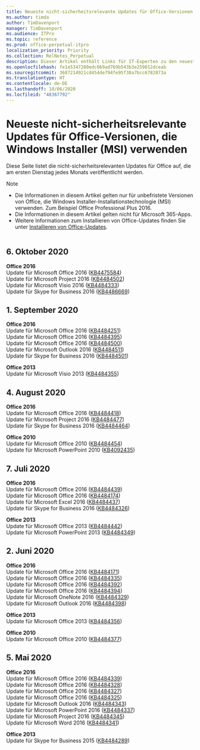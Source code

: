 ```yaml
---
title: Neueste nicht-sicherheitsrelevante Updates für Office-Versionen, die Windows Installer (MSI) verwenden
ms.author: timda
author: TimDavenport
manager: TimDavenport
ms.audience: ITPro
ms.topic: reference
ms.prod: office-perpetual-itpro
localization_priority: Priority
ms.collection: RelNotes_Perpetual
description: Dieser Artikel enthält Links für IT-Experten zu den neuesten nicht-sicherheitsrelevanten Updateinformationen für dauerhafte Versionen von Office 2016, Office 2013 und Office 2010
ms.openlocfilehash: fe1e5347280edc069ad769b543b3e259012dceab
ms.sourcegitcommit: 3687214921cd454de794fe95f38a7bcc6782873a
ms.translationtype: HT
ms.contentlocale: de-DE
ms.lasthandoff: 10/06/2020
ms.locfileid: "48367792"
---
```

# <a name="latest-non-security-updates-for-versions-of-office-that-use-windows-installer-msi"></a>Neueste nicht-sicherheitsrelevante Updates für Office-Versionen, die Windows Installer (MSI) verwenden

Diese Seite listet die nicht-sicherheitsrelevanten Updates für Office auf, die am ersten Dienstag jedes Monats veröffentlicht werden.

> [!NOTE]
> - Die Informationen in diesem Artikel gelten nur für unbefristete Versionen von Office, die Windows Installer-Installationstechnologie (MSI) verwenden. Zum Beispiel Office Professional Plus 2016.
> - Die Informationen in diesem Artikel gelten nicht für Microsoft 365-Apps.
> - Weitere Informationen zum Installieren von Office-Updates finden Sie unter [Installieren von Office-Updates](https://support.office.com/article/2ab296f3-7f03-43a2-8e50-46de917611c5).
<br/><br/>

## <a name="october-6-2020"></a>6. Oktober 2020
**Office 2016**<br/>
Update für Microsoft Office 2016 ([KB4475584](https://support.microsoft.com/help/4475584))<br/>
Update für Microsoft Project 2016 ([KB4484502](https://support.microsoft.com/help/4484502))<br/>
Update für Microsoft Visio 2016 ([KB4484333](https://support.microsoft.com/help/4484333))<br/>
Update für Skype for Business 2016 ([KB4486669](https://support.microsoft.com/help/4486669))<br/> 

## <a name="september-1-2020"></a>1. September 2020
**Office 2016**<br/>
Update für Microsoft Office 2016 ([KB4484251](https://support.microsoft.com/help/4484251))<br/>
Update für Microsoft Office 2016 ([KB4484395](https://support.microsoft.com/help/4484395))<br/> Update für Microsoft Office 2016 ([KB4484500](https://support.microsoft.com/help/4484500)) <br/>
Update für Microsoft Outlook 2016 ([KB4484511](https://support.microsoft.com/help/4484511)) <br/>
Update für Skype for Business 2016 ([KB4484501](https://support.microsoft.com/help/4484501)) <br/>

**Office 2013**<br/>
Update für Microsoft Visio 2013 ([KB4484355](https://support.microsoft.com/help/4484355))<br/>

## <a name="august-4-2020"></a>4. August 2020

**Office 2016**<br/>
Update für Microsoft Office 2016 ([KB4484418](https://support.microsoft.com/help/4484418))<br/> Update für Microsoft Project 2016 ([KB4484477](https://support.microsoft.com/help/4484477))<br/>
Update für Skype for Business 2016 ([KB4484464](https://support.microsoft.com/help/4484464))<br/> 

**Office 2010**<br/>
Update für Microsoft Office 2010 ([KB4484454](https://support.microsoft.com/help/4484454))<br/> Update für Microsoft PowerPoint 2010 ([KB4092435](https://support.microsoft.com/help/4092435))<br/> 

## <a name="july-7-2020"></a>7. Juli 2020

**Office 2016**<br/>
Update für Microsoft Office 2016 ([KB4484439](https://support.microsoft.com/help/4484439))<br/> Update für Microsoft Office 2016 ([KB4484174](https://support.microsoft.com/help/4484174))<br/> Update für Microsoft Excel 2016 ([KB4484437](https://support.microsoft.com/help/4484437))<br/>
Update für Skype for Business 2016 ([KB4484326](https://support.microsoft.com/help/4484326))<br/> 

**Office 2013**<br/>
Update für Microsoft Office 2013 ([KB4484442](https://support.microsoft.com/help/4484442))<br/> Update für Microsoft PowerPoint 2013 ([KB4484349](https://support.microsoft.com/help/4484349))<br/> 


## <a name="june-2-2020"></a>2. Juni 2020

**Office 2016**<br/>
Update für Microsoft Office 2016 ([KB4484171](https://support.microsoft.com/help/4484171))<br/> Update für Microsoft Office 2016 ([KB4484335](https://support.microsoft.com/help/4484335))<br/> Update für Microsoft Office 2016 ([KB4484392](https://support.microsoft.com/help/4484392))<br/> Update für Microsoft Office 2016 ([KB4484394](https://support.microsoft.com/help/4484394))<br/> Update für Microsoft OneNote 2016 ([KB4484329](https://support.microsoft.com/help/4484329))<br/>
Update für Microsoft Outlook 2016 ([KB4484398](https://support.microsoft.com/help/4484398))<br/> 

**Office 2013**<br/>
Update für Microsoft Office 2013 ([KB4484356](https://support.microsoft.com/help/4484356))<br/> 

**Office 2010**<br/>
Update für Microsoft Office 2010 ([KB4484377](https://support.microsoft.com/help/4484377))<br/> 


## <a name="may-5-2020"></a>5. Mai 2020

**Office 2016**<br/>
Update für Microsoft Office 2016 ([KB4484339](https://support.microsoft.com/help/4484339))<br/> Update für Microsoft Office 2016 ([KB4484328](https://support.microsoft.com/help/4484328))<br/> Update für Microsoft Office 2016 ([KB4484327](https://support.microsoft.com/help/4484327))<br/> Update für Microsoft Office 2016 ([KB4484325](https://support.microsoft.com/help/4484325))<br/> Update für Microsoft Outlook 2016 ([KB4484343](https://support.microsoft.com/help/4484343))<br/> Update für Microsoft PowerPoint 2016 ([KB4484337](https://support.microsoft.com/help/4484337))<br/> Update für Microsoft Project 2016 ([KB4484345](https://support.microsoft.com/help/4484345))<br/> Update für Microsoft Word 2016 ([KB4484341](https://support.microsoft.com/help/4484341))<br/> 


**Office 2013**<br/>
Update für Skype for Business 2015 ([KB4484289](https://support.microsoft.com/help/4484289))<br/>

<br/>

 
